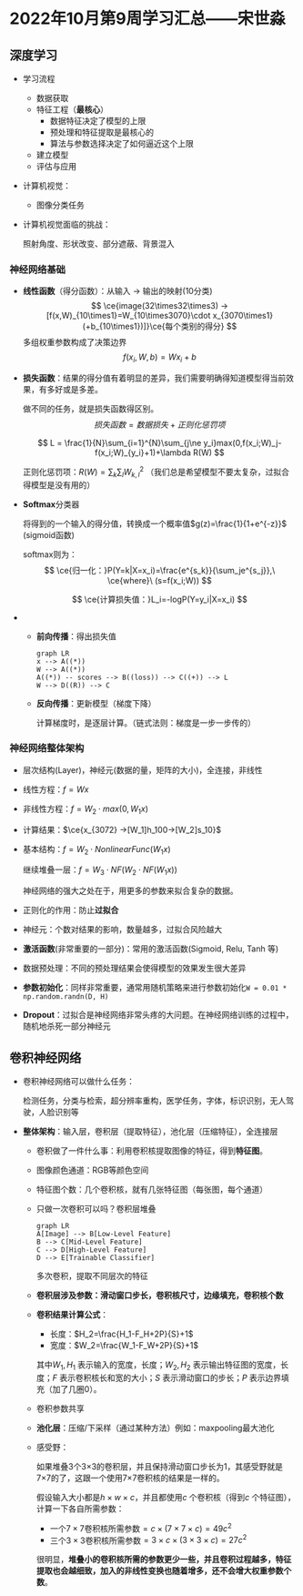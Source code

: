 # 2022年10月第9周学习汇总——宋世淼

## 深度学习

- 学习流程

  - 数据获取
  - 特征工程（**最核心**）
    - 数据特征决定了模型的上限
    - 预处理和特征提取是最核心的
    - 算法与参数选择决定了如何逼近这个上限
  - 建立模型
  - 评估与应用

- 计算机视觉：

  - 图像分类任务

- 计算机视觉面临的挑战：

  照射角度、形状改变、部分遮蔽、背景混入



### 神经网络基础

- **线性函数**（得分函数）：从输入 $\rightarrow$ 输出的映射(10分类)
  $$
  \ce{image(32\times32\times3) ->[f(x,W)_{10\times1}=W_{10\times3070}\cdot x_{3070\times1}(+b_{10\times1})]}\ce{每个类别的得分}
  $$
  多组权重参数构成了决策边界
  $$
  f(x_i, W, b)=Wx_i+b
  $$

- **损失函数**：结果的得分值有着明显的差异，我们需要明确得知道模型得当前效果，有多好或是多差。

  做不同的任务，就是损失函数得区别。
  $$
  损失函数 = 数据损失 + 正则化惩罚项
  $$

  $$
  L = \frac{1}{N}\sum_{i=1}^{N}\sum_{j\ne y_i}max(0,f(x_i;W)_j-f(x_i;W)_{y_i}+1)+\lambda R(W)
  $$

  正则化惩罚项：$R(W)=\sum_k\sum_lW^2_{k,l}$ （我们总是希望模型不要太复杂，过拟合得模型是没有用的）

- **Softmax**分类器

  将得到的一个输入的得分值，转换成一个概率值$g(z)=\frac{1}{1+e^{-z}}$ (sigmoid函数)

  softmax则为：
  $$
  \ce{归一化：}P(Y=k|X=x_i)=\frac{e^{s_k}}{\sum_je^{s_j}},\  \ce{where}\ (s=f(x_i;W))
  $$

  $$
  \ce{计算损失值：}L_i=-logP(Y=y_i|X=x_i)
  $$

- - **前向传播**：得出损失值

    ```mermaid
    graph LR
    x --> A((*))
    W --> A((*))
    A((*)) -- scores --> B((loss)) --> C((+)) --> L
    W --> D((R)) --> C
    ```

  - **反向传播**：更新模型（梯度下降）

    计算梯度时，是逐层计算。（链式法则：梯度是一步一步传的）



### 神经网络整体架构

- 层次结构(Layer)，神经元(数据的量，矩阵的大小)，全连接，非线性

- 线性方程：$f=Wx$

- 非线性方程：$f=W_2\cdot max(0,W_1x)$ 

- 计算结果：$\ce{x_{3072} ->[W_1]h_100->[W_2]s_10}$ 

- 基本结构：$f=W_2\cdot NonlinearFunc(W_1x)$ 

  继续堆叠一层：$f=W_3\cdot NF(W_2\cdot NF(W_1x))$

  神经网络的强大之处在于，用更多的参数来拟合复杂的数据。

- 正则化的作用：防止**过拟合**

- 神经元：个数对结果的影响，数量越多，过拟合风险越大

- **激活函数**(非常重要的一部分)：常用的激活函数(Sigmoid, Relu, Tanh 等)

- 数据预处理：不同的预处理结果会使得模型的效果发生很大差异

- **参数初始化**：同样非常重要，通常用随机策略来进行参数初始化`W = 0.01 * np.random.randn(D, H)` 

- **Dropout**：过拟合是神经网络非常头疼的大问题。在神经网络训练的过程中，随机地杀死一部分神经元



## 卷积神经网络

- 卷积神经网络可以做什么任务：

  检测任务，分类与检索，超分辨率重构，医学任务，字体，标识识别，无人驾驶，人脸识别等

- **整体架构**：输入层，卷积层（提取特征），池化层（压缩特征），全连接层

  - 卷积做了一件什么事：利用卷积核提取图像的特征，得到**特征图**。

  - 图像颜色通道：RGB等颜色空间

  - 特征图个数：几个卷积核，就有几张特征图（每张图，每个通道）

  - 只做一次卷积可以吗？卷积层堆叠

    ```mermaid
    graph LR
    A[Image] --> B[Low-Level Feature]
    B --> C[Mid-Level Feature]
    C --> D[High-Level Feature]
    D --> E[Trainable Classifier]
    ```

    多次卷积，提取不同层次的特征

  - **卷积层涉及参数：滑动窗口步长，卷积核尺寸，边缘填充，卷积核个数**

  - **卷积结果计算公式**：

    - 长度：$H_2=\frac{H_1-F_H+2P}{S}+1$
    - 宽度：$W_2=\frac{W_1-F_W+2P}{S}+1$

    其中$W_1,H_1$ 表示输入的宽度，长度；$W_2,H_2$ 表示输出特征图的宽度，长度；$F$ 表示卷积核长和宽的大小；$S$ 表示滑动窗口的步长；$P$ 表示边界填充（加了几圈0）。

  - 卷积参数共享

  - **池化层**：压缩/下采样（通过某种方法）例如：maxpooling最大池化

  - 感受野：

    如果堆叠3个3×3的卷积层，并且保持滑动窗口步长为1，其感受野就是7×7的了，这跟一个使用7×7卷积核的结果是一样的。

    假设输入大小都是$h\times w\times c$，并且都使用$c$ 个卷积核（得到$c$ 个特征图），计算一下各自所需参数：

    - 一个$7\times7$卷积核所需参数$=c\times(7\times7\times c)=49c^2$ 
    - 三个$3\times3$卷积核所需参数$=3\times c\times(3\times3\times c)=27c^2$ 

    很明显，**堆叠小的卷积核所需的参数更少一些，并且卷积过程越多，特征提取也会越细致，加入的非线性变换也随着增多，还不会增大权重参数个数**。
